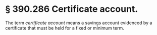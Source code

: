 # § 390.286   Certificate account.

The term *certificate account* means a savings account evidenced by a certificate that must be held for a fixed or minimum term.




